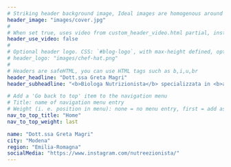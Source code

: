 ```yaml
---
# Striking header background image, Ideal images are homogenous around the centre and contrasting to the text. Non-ideal images can use `title_guard`
header_image: "images/cover.jpg"
#
# When set true, uses video from custom_header_video.html partial, instead of header_image
header_use_video: false
#
# Optional header logo. CSS: `#blog-logo`, with max-height defined, optimize to prevent scaling
# header_logo: "images/chef-hat.png"
#
# Headers are safeHTML, you can use HTML tags such as b,i,u,br
header_headline: "Dott.ssa Greta Magri"
header_subheadline: "<b>Biologa Nutrizionista</b> specializzata in <b>alimentazione vegetale</b>"

# Add a 'Go back to top' item to the navigation menu
# Title: name of navigation menu entry
# Weight (i. e. position in menu): none = no menu entry, first = add as first entry, last = ad as last entry
nav_to_top_title: "Home"
nav_to_top_weight: last

name: "Dott.ssa Greta Magri"
city: "Modena"
region: "Emilia-Romagna"
socialMedia: "https://www.instagram.com/nutreezionista/"
---
```

